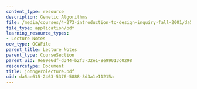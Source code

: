 ```yaml
---
content_type: resource
description: Genetic Algorithms
file: /media/courses/4-273-introduction-to-design-inquiry-fall-2001/da5ae6152463537658883d3a1e11215a_johngerolecture.pdf
file_type: application/pdf
learning_resource_types:
- Lecture Notes
ocw_type: OCWFile
parent_title: Lecture Notes
parent_type: CourseSection
parent_uid: 9e99e6df-d344-b2f3-32e1-8e99013c0298
resourcetype: Document
title: johngerolecture.pdf
uid: da5ae615-2463-5376-5888-3d3a1e11215a
---
```

